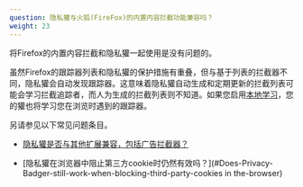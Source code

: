 ```yaml
---
question: 隐私獾与火狐(FireFox)的内置内容拦截功能兼容吗？
weight: 23
---
```


将Firefox的内置内容拦截和隐私獾一起使用是没有问题的。

虽然Firefox的跟踪器列表和隐私獾的保护措施有重叠，但与基于列表的拦截器不同，隐私獾会自动发现跟踪器。这意味着隐私獾自动生成和定期更新的拦截列表可能会学习拦截追踪者，而人为生成的拦截列表则不知道。如果您启用[本地学习](#How-does-Privacy-Badger-work)，您的獾也将学习您在浏览时遇到的跟踪器。

另请参见以下常见问题条目。

- [隐私獾是否与其他扩展兼容，包括广告拦截器？](#Is-Privacy-Badger-compatible-with-other-extensions%2c-including-other-adblockers)

- [隐私獾在浏览器中阻止第三方cookie时仍然有效吗？](#Does-Privacy-Badger-still-work-when-blocking-third-party-cookies in the-browser)
